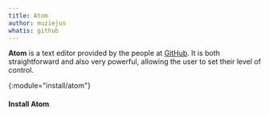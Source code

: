 ```yaml
---
title: Atom
author: muziejus
whatis: github
---
```


**Atom** is a text editor provided by the people at [GitHub](/whatis/github). It is both straightforward and also very powerful, allowing the user to set their level of control.

{:module="install/atom"}
#### Install Atom
